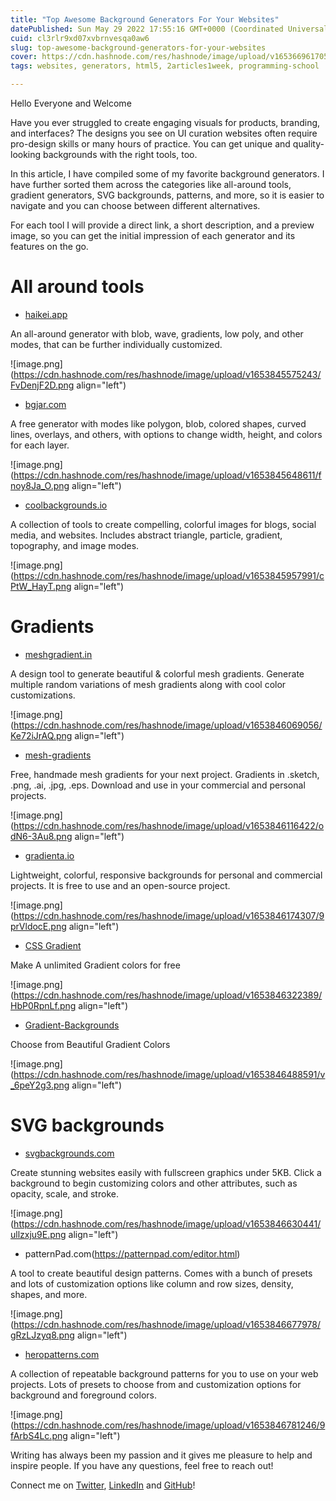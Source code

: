 ```yaml
---
title: "Top Awesome Background Generators For Your Websites"
datePublished: Sun May 29 2022 17:55:16 GMT+0000 (Coordinated Universal Time)
cuid: cl3rlr9xd07xvbrnvesqa0aw6
slug: top-awesome-background-generators-for-your-websites
cover: https://cdn.hashnode.com/res/hashnode/image/upload/v1653669617058/SJsJXMzj3.png
tags: websites, generators, html5, 2articles1week, programming-school

---
```


Hello Everyone and Welcome

Have you ever struggled to create engaging visuals for products, branding, and interfaces? The designs you see on UI curation websites often require pro-design skills or many hours of practice. You can get unique and quality-looking backgrounds with the right tools, too.

In this article, I have compiled some of my favorite background generators. I have further sorted them across the categories like all-around tools, gradient generators, SVG backgrounds, patterns, and more, so it is easier to navigate and you can choose between different alternatives.

For each tool I will provide a direct link, a short description, and a preview image, so you can get the initial impression of each generator and its features on the go.

# All around tools

- [haikei.app](https://app.haikei.app/)

An all-around generator with blob, wave, gradients, low poly, and other modes, that can be further individually customized.

![image.png](https://cdn.hashnode.com/res/hashnode/image/upload/v1653845575243/FvDenjF2D.png align="left")

- [bgjar.com](https://bgjar.com)

A free generator with modes like polygon, blob, colored shapes, curved lines, overlays, and others, with options to change width, height, and colors for each layer.


![image.png](https://cdn.hashnode.com/res/hashnode/image/upload/v1653845648611/fnoy8Ja_O.png align="left")


- [coolbackgrounds.io](https://coolbackgrounds.io)

A collection of tools to create compelling, colorful images for blogs, social media, and websites. Includes abstract triangle, particle, gradient, topography, and image modes.

![image.png](https://cdn.hashnode.com/res/hashnode/image/upload/v1653845957991/cPtW_HayT.png align="left")


# Gradients

- [meshgradient.in](https://meshgradient.in)

A design tool to generate beautiful & colorful mesh gradients. Generate multiple random variations of mesh gradients along with cool color customizations.


![image.png](https://cdn.hashnode.com/res/hashnode/image/upload/v1653846069056/Ke72iJrAQ.png align="left")

- [mesh-gradients](https://products.ls.graphics/mesh-gradients/)

Free, handmade mesh gradients for your next project. Gradients in .sketch, .png, .ai, .jpg, .eps. Download and use in your commercial and personal projects.

![image.png](https://cdn.hashnode.com/res/hashnode/image/upload/v1653846116422/odN6-3Au8.png align="left")

- [gradienta.io](https://gradienta.io)

Lightweight, colorful, responsive backgrounds for personal and commercial projects. It is free to use and an open-source project.

![image.png](https://cdn.hashnode.com/res/hashnode/image/upload/v1653846174307/9prVldocE.png align="left")

- [CSS Gradient](https://cssgradient.io/)

Make A unlimited Gradient colors for free


![image.png](https://cdn.hashnode.com/res/hashnode/image/upload/v1653846322389/HbP0RpnLf.png align="left")

- [Gradient-Backgrounds](https://cssgradient.io/gradient-backgrounds/)

Choose from Beautiful Gradient Colors


![image.png](https://cdn.hashnode.com/res/hashnode/image/upload/v1653846488591/v_6peY2g3.png align="left")

# SVG backgrounds

- [svgbackgrounds.com](https://svgbackgrounds.com)

Create stunning websites easily with fullscreen graphics under 5KB. Click a background to begin customizing colors and other attributes, such as opacity, scale, and stroke.

![image.png](https://cdn.hashnode.com/res/hashnode/image/upload/v1653846630441/ullzxju9E.png align="left")

- patternPad.com(https://patternpad.com/editor.html)

A tool to create beautiful design patterns. Comes with a bunch of presets and lots of customization options like column and row sizes, density, shapes, and more.

![image.png](https://cdn.hashnode.com/res/hashnode/image/upload/v1653846677978/gRzLJzyq8.png align="left")

- [heropatterns.com](http://www.heropatterns.com/)

A collection of repeatable background patterns for you to use on your web projects. Lots of presets to choose from and customization options for background and foreground colors.

![image.png](https://cdn.hashnode.com/res/hashnode/image/upload/v1653846781246/9fArbS4Lc.png align="left")

Writing has always been my passion and it gives me pleasure to help and inspire people. If you have any questions, feel free to reach out!

Connect me on [Twitter](https://twitter.com/Programing_Pro), [LinkedIn](https://www.linkedin.com/in/mohamed-ehab-164193208) and [GitHub](https://github.com/Programming-School-Pro-Coding)!
